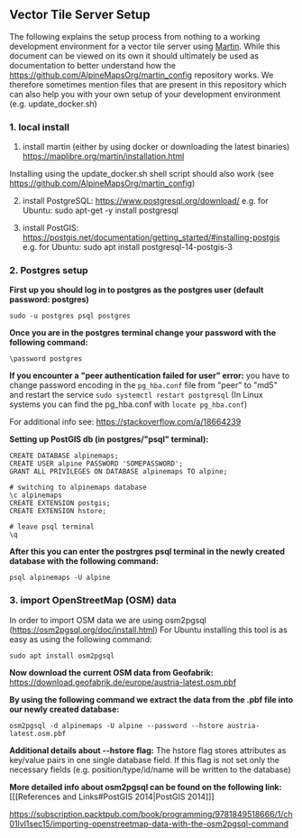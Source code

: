 ## Vector Tile Server Setup
The following explains the setup process from nothing to a working development environment for a vector tile server using [Martin](https://github.com/maplibre/martin). While this document can be viewed on its own it should ultimately be used as documentation to better understand how the https://github.com/AlpineMapsOrg/martin_config repository works. We therefore sometimes mention files that are present in this repository which can also help you with your own setup of your development environment (e.g. update\_docker.sh)
### 1. local install
1. install martin (either by using docker or downloading the latest binaries)
https://maplibre.org/martin/installation.html

Installing using the update\_docker.sh shell script should also work (see https://github.com/AlpineMapsOrg/martin_config)

2. install PostgreSQL:
https://www.postgresql.org/download/
e.g. for Ubuntu:
	sudo apt-get -y install postgresql

3. install PostGIS:
https://postgis.net/documentation/getting_started/#installing-postgis
e.g. for Ubuntu:
	sudo apt install postgresql-14-postgis-3

### 2. Postgres setup

**First up you should log in to postgres as the postgres user (default password: postgres)**
```
sudo -u postgres psql postgres
```

**Once you are in the postgres terminal change your password with the following command:**
```
\password postgres
```

**If you encounter a "peer authentication failed for user" error:**
you have to change password encoding in the `pg_hba.conf` file from "peer" to "md5" and restart the service `sudo systemctl restart postgresql`
(In Linux systems you can find the pg\_hba.conf with `locate pg_hba.conf`)

For additional info see: https://stackoverflow.com/a/18664239

**Setting up PostGIS db (in postgres/"psql" terminal):**
```
CREATE DATABASE alpinemaps;
CREATE USER alpine PASSWORD 'SOMEPASSWORD';
GRANT ALL PRIVILEGES ON DATABASE alpinemaps TO alpine;

# switching to alpinemaps database
\c alpinemaps
CREATE EXTENSION postgis;
CREATE EXTENSION hstore;

# leave psql terminal
\q 
```

**After this you can enter the postrgres psql terminal in the newly created database with the following command:**
```
psql alpinemaps -U alpine 
```

### 3. import OpenStreetMap (OSM) data

In order to import OSM data we are using osm2pgsql (https://osm2pgsql.org/doc/install.html)
For Ubuntu installing this tool is as easy as using the following command:
```
sudo apt install osm2pgsql
```

**Now download the current OSM data from Geofabrik:**
https://download.geofabrik.de/europe/austria-latest.osm.pbf

**By using the following command we extract the data from the .pbf file into our newly created database:**
```
osm2pgsql -d alpinemaps -U alpine --password --hstore austria-latest.osm.pbf
```

**Additional details about --hstore flag:**
The hstore flag stores attributes as key/value pairs in one single database field. If this flag is not set only the necessary fields (e.g. position/type/id/name will be written to the database)

**More detailed info about osm2pgsql can be found on the following link:** \[[[References and Links#PostGIS 2014|PostGIS 2014]]\]

https://subscription.packtpub.com/book/programming/9781849518666/1/ch01lvl1sec15/importing-openstreetmap-data-with-the-osm2pgsql-command
